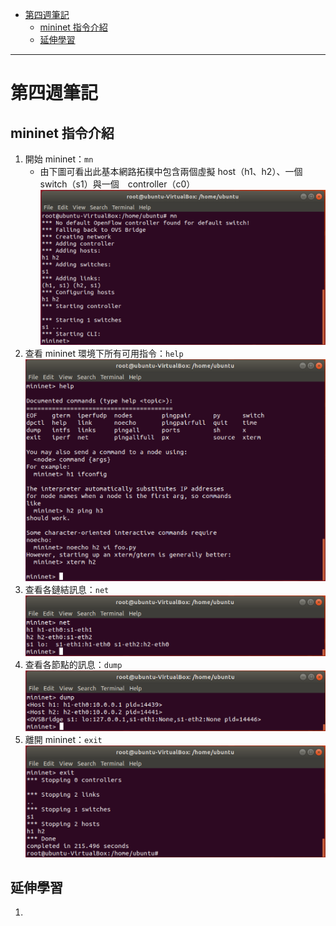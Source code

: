- [第四週筆記](#第四週筆記)
  - [mininet 指令介紹](#mininet-指令介紹)
  - [延伸學習](#延伸學習)
---
# 第四週筆記
## mininet 指令介紹
1. 開始 mininet：`mn`
   - 由下圖可看出此基本網路拓樸中包含兩個虛擬 host（h1、h2）、一個 switch（s1）與一個　controller（c0）<br>
      <img src="Week 4\mininet_mn.PNG" width="550px" />
2. 查看 mininet 環境下所有可用指令：`help`<br>
   <img src="Week 4\mininet_help.PNG" width="550px" />
3. 查看各鏈結訊息：`net`
   <img src="Week 4\mininet_net.PNG" width="550px" />
4. 查看各節點的訊息：`dump`
   <img src="Week 4\mininet_dump.PNG" width="550px" />
5. 離開 mininet：`exit`<br>
   <img src="Week 4\mininet_exit.PNG" width="550px" />


## 延伸學習
1. []()
